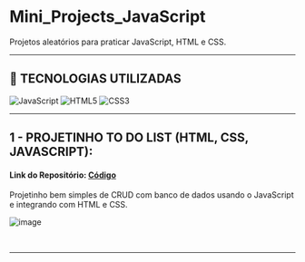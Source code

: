 # Mini_Projects_JavaScript
Projetos aleatórios para praticar JavaScript, HTML e CSS.

<hr>

## <a id="tecnologias"> 🧪 TECNOLOGIAS UTILIZADAS </a>

![JavaScript](	https://img.shields.io/badge/JavaScript-323330?style=for-the-badge&logo=javascript&logoColor=F7DF1E)
![HTML5](https://img.shields.io/badge/HTML5-E34F26?style=for-the-badge&logo=html5&logoColor=white)
![CSS3](https://img.shields.io/badge/CSS3-1572B6?style=for-the-badge&logo=css3&logoColor=white)

<hr>

## 1 - PROJETINHO TO DO LIST (HTML, CSS, JAVASCRIPT):

#### Link do Repositório: <a href="./To_Do_List_JS/">Código</a>

Projetinho bem simples de CRUD com banco de dados usando o JavaScript e integrando com HTML e CSS.
<br>

![image](https://user-images.githubusercontent.com/87100340/145449121-cda35fbb-2d4e-475f-922b-993d1e0a82aa.png)

<br>
<hr>
